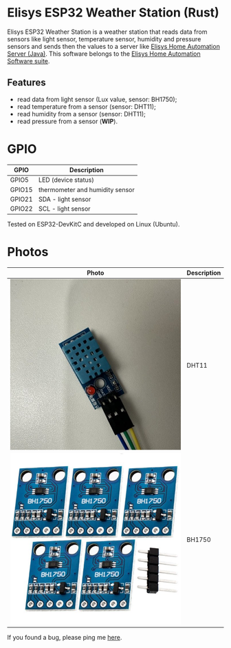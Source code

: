 # Elisys ESP32 Weather Station (Rust)

Elisys ESP32 Weather Station is a weather station that reads data from sensors like light sensor, temperature sensor, humidity and pressure sensors and sends then the values to a server like [Elisys Home Automation Server (Java)](https://github.com/goto-eof/elisys-home-automation-server-java). This software belongs to the [Elisys Home Automation Software suite](https://github.com/goto-eof/elisys-home-automation-server-java).

## Features

- read data from light sensor (Lux value, sensor: BH1750);
- read temperature from a sensor (sensor: DHT11);
- read humidity from a sensor (sensor: DHT11);
- read pressure from a sensor (**WIP**).

# GPIO

| GPIO   | Description                     |
| ------ | ------------------------------- |
| GPIO5  | LED (device status)             |
| GPIO15 | thermometer and humidity sensor |
| GPIO21 | SDA - light sensor              |
| GPIO22 | SCL - light sensor              |

Tested on ESP32-DevKitC and developed on Linux (Ubuntu).

# Photos

| Photo                         | Description |
| ----------------------------- | ----------- |
| ![DHT11](/images/DHT11.jpg)   | DHT11       |
| ![BH1750](/images/BH1750.jpg) | BH1750      |

If you found a bug, please ping me [here](https://andre-i.eu/#contactme).
